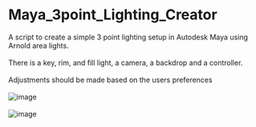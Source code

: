 # Maya_3point_Lighting_Creator
A script to create a simple 3 point lighting setup in Autodesk Maya using Arnold area lights.<br><br>There is a key, rim, and fill light, a camera, a backdrop and a controller.<br><br>
Adjustments should be made based on the users preferences<br><br>
![image](https://github.com/HaydenGuy/Maya_3point_Lighting_Creator/assets/89313425/8fb7752d-3a32-4d43-b785-4b5a6bf0f02d)<br><br>
![image](https://github.com/HaydenGuy/Maya_3point_Lighting_Creator/assets/89313425/54873f1f-e5d3-4ae2-a69c-d1e90a02e30d)

